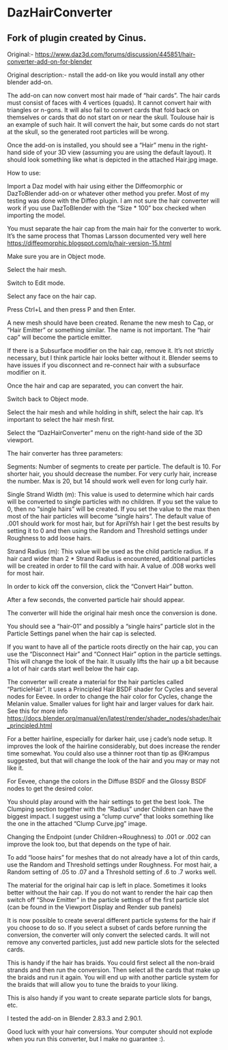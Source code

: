 # DazHairConverter
## Fork of plugin created by Cinus.
Original:-
https://www.daz3d.com/forums/discussion/445851/hair-converter-add-on-for-blender

Original description:-
nstall the add-on like you would install any other blender add-on.

The add-on can now convert most hair made of “hair cards”. The hair cards must consist of faces with 4 vertices (quads). It cannot convert hair with triangles or n-gons. It will also fail to convert cards that fold back on themselves or cards that do not start on or near the skull. Toulouse hair is an example of such hair. It will convert the hair, but some cards do not start at the skull, so the generated root particles will be wrong.

Once the add-on is installed, you should see a “Hair” menu in the right-hand side of your 3D view (assuming you are using the default layout). It should look something like what is depicted in the attached Hair.jpg image.

How to use:

Import a Daz model with hair using either the Diffeomorphic or DazToBlender add-on or whatever other method you prefer. Most of my testing was done with the Diffeo plugin. I am not sure the hair converter will work if you use DazToBlender with the “Size * 100” box checked when importing the model.

You must separate the hair cap from the main hair for the converter to work. It’s the same process that Thomas Larsson documented very well here https://diffeomorphic.blogspot.com/p/hair-version-15.html

Make sure you are in Object mode.

Select the hair mesh.

Switch to Edit mode.

Select any face on the hair cap.

Press Ctrl+L and then press P and then Enter.

A new mesh should have been created. Rename the new mesh to Cap, or “Hair Emitter” or something similar. The name is not important. The “hair cap” will become the particle emitter.

If there is a Subsurface modifier on the hair cap, remove it. It’s not strictly necessary, but I think particle hair looks better without it. Blender seems to have issues if you disconnect and re-connect hair with a subsurface modifier on it.

Once the hair and cap are separated, you can convert the hair.

Switch back to Object mode.

Select the hair mesh and while holding in shift, select the hair cap. It’s important to select the hair mesh first.

Select the “DazHairConverter” menu on the right-hand side of the 3D viewport.

The hair converter has three parameters:

Segments: Number of segments to create per particle. The default is 10. For shorter hair, you should decrease the number. For very curly hair, increase the number. Max is 20, but 14 should work well even for long curly hair.

Single Strand Width (m): This value is used to determine which hair cards will be converted to single particles with no children. If you set the value to 0, then no “single hairs” will be created. If you set the value to the max then most of the hair particles will become “single hairs”. The default value of .001 should work for most hair, but for AprilYsh hair I get the best results by setting it to 0 and then using the Random and Threshold settings under Roughness to add loose hairs.

Strand Radius (m): This value will be used as the child particle radius. If a hair card wider than 2 * Strand Radius is encountered, additional particles will be created in order to fill the card with hair. A value of .008 works well for most hair.

In order to kick off the conversion, click the “Convert Hair” button.

After a few seconds, the converted particle hair should appear.

The converter will hide the original hair mesh once the conversion is done.

You should see a “hair-01” and possibly a “single hairs” particle slot in the Particle Settings panel when the hair cap is selected.

If you want to have all of the particle roots directly on the hair cap, you can use the “Disconnect Hair” and “Connect Hair” option in the particle settings. This will change the look of the hair. It usually lifts the hair up a bit because a lot of hair cards start well below the hair cap.

The converter will create a material for the hair particles called “ParticleHair”. It uses a Principled Hair BSDF shader for Cycles and several nodes for Eevee. In order to change the hair color for Cycles, change the Melanin value. Smaller values for light hair and larger values for dark hair. See this for more info https://docs.blender.org/manual/en/latest/render/shader_nodes/shader/hair_principled.html

For a better hairline, especially for darker hair, use j cade’s node setup. It improves the look of the hairline considerably, but does increase the render time somewhat. You could also use a thinner root than tip as @Krampus suggested, but that will change the look of the hair and you may or may not like it.

For Eevee, change the colors in the Diffuse BSDF and the Glossy BSDF nodes to get the desired color.

You should play around with the hair settings to get the best look. The Clumping section together with the “Radius” under Children can have the biggest impact. I suggest using a “clump curve” that looks something like the one in the attached “Clump Curve.jpg” image.

Changing the Endpoint (under Children->Roughness) to .001 or .002 can improve the look too, but that depends on the type of hair.

To add “loose hairs” for meshes that do not already have a lot of thin cards, use the Random and Threshold settings under Roughness. For most hair, a Random setting of .05 to .07 and a Threshold setting of .6 to .7 works well.

The material for the original hair cap is left in place. Sometimes it looks better without the hair cap. If you do not want to render the hair cap then switch off “Show Emitter” in the particle settings of the first particle slot (can be found in the Viewport Display and Render sub panels)

It is now possible to create several different particle systems for the hair if you choose to do so. If you select a subset of cards before running the conversion, the converter will only convert the selected cards. It will not remove any converted particles, just add new particle slots for the selected cards.

This is handy if the hair has braids. You could first select all the non-braid strands and then run the conversion. Then select all the cards that make up the braids and run it again. You will end up with another particle system for the braids that will allow you to tune the braids to your liking.

This is also handy if you want to create separate particle slots for bangs, etc.

I tested the add-on in Blender 2.83.3 and 2.90.1.

Good luck with your hair conversions. Your computer should not explode when you run this converter, but I make no guarantee :).

